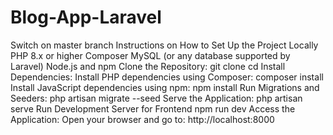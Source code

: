 # Blog-App-Laravel
Switch on master branch
Instructions on How to Set Up the Project Locally
	PHP 8.x or higher
	Composer
	MySQL (or any database supported by Laravel)
	Node.js and npm
Clone the Repository:
	git clone <your-repo-url>
	cd <your-repo-directory>
Install Dependencies: Install PHP dependencies using Composer:
	composer install
Install JavaScript dependencies using npm:
	npm install
Run Migrations and Seeders:
	php artisan migrate --seed
Serve the Application:
	php artisan serve
Run Development Server for Frontend
	npm run dev
Access the Application: Open your browser and go to:
	http://localhost:8000

